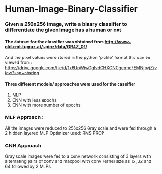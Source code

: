 # Human-Image-Binary-Classifier

### Given a 256x256 image, write a binary classifier to differentiate the given image has a human or not

#### The dataset for the classifier was obtained from http://www-old.emt.tugraz.at/~pinz/data/GRAZ_01/ 
And the pixel values were stored in the python 'pickle' format
this can be viewed from : https://drive.google.com/file/d/1x6UpWiwGglvdOHXCNOgcqncFEMNjbvjZ/view?usp=sharing
#### Three different models/ approaches were used for the cassifier

1) MLP
2) CNN with less epochs
3) CNN with more number of epochs


### MLP Approach :
  All the images were reduced to 256x256 Gray scale
  and were fed through a 2 hidden layered MLP
  Optimizer used: RMS PROP
  
### CNN Approach 
  Gray scale images were fed to a conv network consisting of 3 layers with alternating pairs of conv and maxpool with conv kernel size as 16 ,32 and 64 followed  by 2 MLPs 
  

